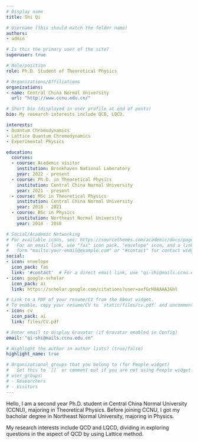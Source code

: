 ```yaml
---
# Display name
title: Shi Qi

# Username (this should match the folder name)
authors:
- admin

# Is this the primary user of the site?
superuser: true

# Role/position
role: Ph.D. Student of Theoretical Physics

# Organizations/Affiliations
organizations:
- name: Central China Normal University
  url: "http://www.ccnu.edu.cn/"

# Short bio (displayed in user profile at end of posts)
bio: My research interests include QCD, LQCD.

interests:
- Quantum Chromodynamics
- Lattice Quantum Chromodynamics
- Experimental Physics

education:
  courses:
  - course: Academic visitor
    institution: Brookhaven National Laboratory
    year: 2022 - present
  - course: Ph.D. in Theoretical Physics
    institution: Central China Normal University
    year: 2021 - present
  - course: MSc in Theoretical Physics
    institution: Central China Normal University
    year: 2018 - 2021
  - course: BSc in Physics
    institution: Northeast Normal University
    year: 2014 - 2018

# Social/Academic Networking
# For available icons, see: https://sourcethemes.com/academic/docs/page-builder/#icons
#   For an email link, use "fas" icon pack, "envelope" icon, and a link in the
#   form "mailto:your-email@example.com" or "#contact" for contact widget.
social:
- icon: envelope
  icon_pack: fas
  link: '#contact'  # For a direct email link, use "qi-shi@mails.ccnu.edu.cn".
- icon: google-scholar
  icon_pack: ai
  link: https://scholar.google.com/citations?user=axfGrH8AAAAJ&hl

# Link to a PDF of your resume/CV from the About widget.
# To enable, copy your resume/CV to `static/files/cv.pdf` and uncomment the lines below.
- icon: cv
  icon_pack: ai
  link: files/CV.pdf

# Enter email to display Gravatar (if Gravatar enabled in Config)
email: "qi-shi@mails.ccnu.edu.cn"

# Highlight the author in author lists? (true/false)
highlight_name: true

# Organizational groups that you belong to (for People widget)
#   Set this to `[]` or comment out if you are not using People widget.
# user_groups:
# - Researchers
# - Visitors
---
```


Hello, I am a second year Ph.D. student in Central China Normal University (CCNU), majoring in Theoretical Physics. Before joining CCNU, I got my bacholar degree in Northeast Normal University, majoring in Physics.

My research interests include QCD and LQCD, dividing in exploring questions in the aspect of QCD by using Lattice method.
